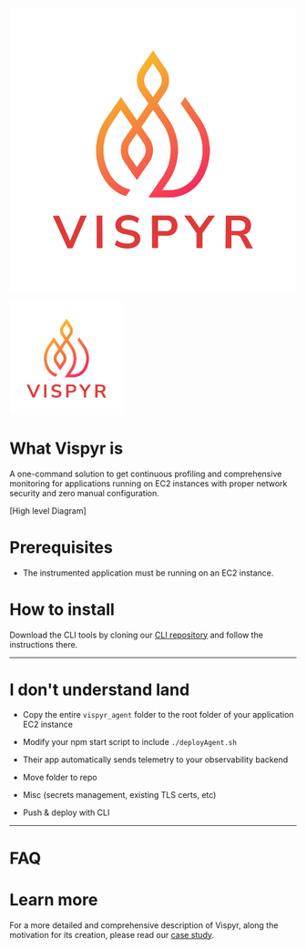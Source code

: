 ![Vispyr](https://raw.githubusercontent.com/vispyr/.github/main/profile/assets/logo.svg)

<div align="left">
  <img src="https://raw.githubusercontent.com/vispyr/.github/main/profile/assets/logo.svg" alt="Organization Logo" width="200"/>
</div>

# What Vispyr is

A one-command solution to get continuous profiling and comprehensive monitoring for applications running on EC2 instances with proper network security and zero manual configuration.

[High level Diagram]

# Prerequisites

* The instrumented application must be running on an EC2 instance. 

# How to install

Download the CLI tools by cloning our [CLI repository](https://github.com/Vispyr/vispyr-cli "Go to CLI page") and follow the instructions there.

---
# I don't understand land
* Copy the entire `vispyr_agent` folder to the root folder of your application EC2 instance
* Modify your npm start script to include `./deployAgent.sh`
* Their app automatically sends telemetry to your observability backend

* Move folder to repo
* Misc (secrets management, existing TLS certs, etc)
* Push & deploy with CLI

---
# FAQ

# Learn more

For a more detailed and comprehensive description of Vispyr, along the motivation for its creation, please read our [case study](https://vispyr.com "Go to Case Study").

